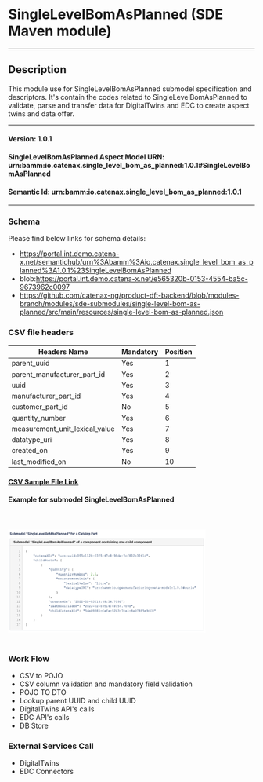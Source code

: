  # SingleLevelBomAsPlanned (SDE Maven module)
---
## Description

This module use for SingleLevelBomAsPlanned submodel specification and descriptors. It's contain the codes related to SingleLevelBomAsPlanned to validate, parse and transfer data for DigitalTwins and EDC to create aspect twins and data offer.

---
#### Version: 1.0.1
#### SingleLevelBomAsPlanned Aspect Model URN: urn:bamm:io.catenax.single_level_bom_as_planned:1.0.1#SingleLevelBomAsPlanned
#### Semantic Id: urn:bamm:io.catenax.single_level_bom_as_planned:1.0.1
---

### Schema

Please find below links for schema details:

- https://portal.int.demo.catena-x.net/semantichub/urn%3Abamm%3Aio.catenax.single_level_bom_as_planned%3A1.0.1%23SingleLevelBomAsPlanned
- blob:https://portal.int.demo.catena-x.net/e565320b-0153-4554-ba5c-9673962c0097
- https://github.com/catenax-ng/product-dft-backend/blob/modules-branch/modules/sde-submodules/single-level-bom-as-planned/src/main/resources/single-level-bom-as-planned.json


### CSV file headers

| Headers Name       	       		| Mandatory                     	| Position 	|
|-------------------------------		|-----------------------------	|--------	|
| parent_uuid                   		| Yes		             	    |    1     	|
| parent_manufacturer_part_id   		| Yes					      	|    2    	|
| uuid 			     				| Yes 							| 	 3	   	|
| manufacturer_part_id  	       		| Yes                           	| 	 4	  	|
| customer_part_id 		      		| No                           	| 	 5	  	|
| quantity_number    		 		| Yes                     		| 	 6	 	|
| measurement_unit_lexical_value	 	| Yes                           	|    7 	 	|
| datatype_uri	 					| Yes                           	|    8 	 	|
| created_on	 						| Yes                           	|    9 	 	|
| last_modified_on	 				| No                           	|    10 	 	|

#### [CSV Sample File Link]

#### Example for submodel SingleLevelBomAsPlanned

<br/><br/><img src="src/main/resources/images/singlelevelbomasplanned.png" height="60%" width="80%"/><br/><br/>

### Work Flow 

 - CSV to POJO
 - CSV column validation and mandatory field validation
 - POJO TO DTO
 - Lookup parent UUID and child UUID
 - DigitalTwins API's calls 
 - EDC API's calls
 - DB Store
 
### External Services Call

 - DigitalTwins
 - EDC Connectors
 
[CSV Sample File Link]: src/main/resources/SingleLevelBoMAsPlanned.csv
